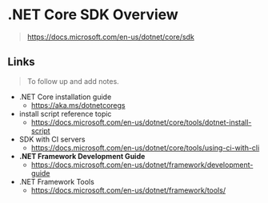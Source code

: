 # .NET Core SDK Overview
> https://docs.microsoft.com/en-us/dotnet/core/sdk


## Links
> To follow up and add notes.

- .NET Core installation guide
	- https://aka.ms/dotnetcoregs
- install script reference topic
	- https://docs.microsoft.com/en-us/dotnet/core/tools/dotnet-install-script
- SDK with CI servers
	- https://docs.microsoft.com/en-us/dotnet/core/tools/using-ci-with-cli
- **.NET Framework Development Guide**
	- https://docs.microsoft.com/en-us/dotnet/framework/development-guide
- .NET Framework Tools
	- https://docs.microsoft.com/en-us/dotnet/framework/tools/
